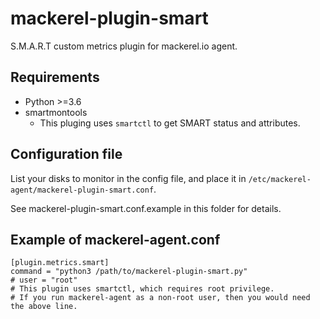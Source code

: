 # mackerel-plugin-smart

S.M.A.R.T custom metrics plugin for mackerel.io agent.

## Requirements

- Python >=3.6
- smartmontools
    - This pluging uses `smartctl` to get SMART status and attributes.

## Configuration file
List your disks to monitor in the config file, and place it in `/etc/mackerel-agent/mackerel-plugin-smart.conf`.

See mackerel-plugin-smart.conf.example in this folder for details.

## Example of mackerel-agent.conf
```
[plugin.metrics.smart]
command = "python3 /path/to/mackerel-plugin-smart.py"
# user = "root"
# This plugin uses smartctl, which requires root privilege.
# If you run mackerel-agent as a non-root user, then you would need the above line.
```
